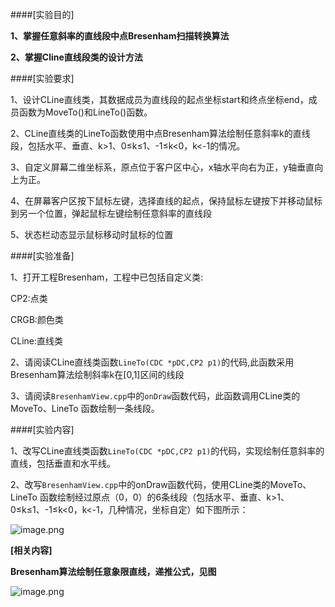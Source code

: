 ####[实验目的]

**1、掌握任意斜率的直线段中点Bresenham扫描转换算法**

**2、掌握Cline直线段类的设计方法**

####[实验要求]

1、设计CLine直线类，其数据成员为直线段的起点坐标start和终点坐标end，成员函数为MoveTo()和LineTo()函数。

2、CLine直线类的LineTo函数使用中点Bresenham算法绘制任意斜率k的直线段，包括水平、垂直、k>1、0≤k≤1、-1≤k<0，k<-1的情况。

3、自定义屏幕二维坐标系，原点位于客户区中心，x轴水平向右为正，y轴垂直向上为正。

4、在屏幕客户区按下鼠标左键，选择直线的起点，保持鼠标左键按下并移动鼠标到另一个位置，弹起鼠标左键绘制任意斜率的直线段

5、状态栏动态显示鼠标移动时鼠标的位置

####[实验准备]

1、打开工程Bresenham，工程中已包括自定义类:

CP2:点类

CRGB:颜色类

CLine:直线类

2、请阅读CLine直线类函数`LineTo(CDC *pDC,CP2 p1)`的代码,此函数采用Bresenham算法绘制斜率k在[0,1]区间的线段

3、请阅读`BresenhamView.cpp`中的`onDraw`函数代码，此函数调用CLine类的MoveTo、LineTo 函数绘制一条线段。

####[实验内容]

1、改写CLine直线类函数`LineTo(CDC *pDC,CP2 p1)`的代码，实现绘制任意斜率的直线，包括垂直和水平线。

2、改写`BresenhamView.cpp`中的onDraw函数代码，使用CLine类的MoveTo、LineTo 函数绘制经过原点（0，0）的6条线段（包括水平、垂直、k>1、0≤k≤1、-1≤k<0，k<-1，几种情况，坐标自定）如下图所示：

![image.png](https://upload-images.jianshu.io/upload_images/4630295-da509a79667c81a1.png?imageMogr2/auto-orient/strip%7CimageView2/2/w/1240)


**[相关内容]**

**Bresenham算法绘制任意象限直线，递推公式，见图**

![image.png](https://upload-images.jianshu.io/upload_images/4630295-9949d9d1b8c7c0ee.png?imageMogr2/auto-orient/strip%7CimageView2/2/w/1240)

